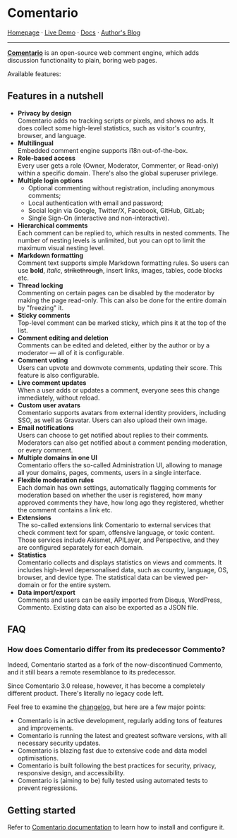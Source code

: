 # Comentario

[Homepage](https://comentario.app/) · [Live Demo](https://demo.comentario.app) · [Docs](https://docs.comentario.app/) · [Author's Blog](https://yktoo.com/)

---

**[Comentario](https://comentario.app)** is an open-source web comment engine, which adds discussion functionality to plain, boring web pages.

Available features:

## Features in a nutshell

* **Privacy by design**\
  Comentario adds no tracking scripts or pixels, and shows no ads. It does collect some high-level statistics, such as visitor's country, browser, and language.
* **Multilingual**\
  Embedded comment engine supports i18n out-of-the-box.
* **Role-based access**\
  Every user gets a role (Owner, Moderator, Commenter, or Read-only) within a specific domain. There's also the global superuser privilege.
* **Multiple login options**
  * Optional commenting without registration, including anonymous comments;
  * Local authentication with email and password;
  * Social login via Google, Twitter/X, Facebook, GitHub, GitLab;
  * Single Sign-On (interactive and non-interactive).
* **Hierarchical comments**\
  Each comment can be replied to, which results in nested comments. The number of nesting levels is unlimited, but you can opt to limit the maximum visual nesting level.
* **Markdown formatting**\
  Comment text supports simple Markdown formatting rules. So users can use **bold**, *italic*, ~~strikethrough~~, insert links, images, tables, code blocks etc.
* **Thread locking**\
  Commenting on certain pages can be disabled by the moderator by making the page read-only. This can also be done for the entire domain by "freezing" it.
* **Sticky comments**\
  Top-level comment can be marked sticky, which pins it at the top of the list.
* **Comment editing and deletion**\
  Comments can be edited and deleted, either by the author or by a moderator — all of it is configurable.
* **Comment voting**\
  Users can upvote and downvote comments, updating their score. This feature is also configurable.
* **Live comment updates**\
  When a user adds or updates a comment, everyone sees this change immediately, without reload.
* **Custom user avatars**\
  Comentario supports avatars from external identity providers, including SSO, as well as Gravatar. Users can also upload their own image.
* **Email notifications**\
  Users can choose to get notified about replies to their comments. Moderators can also get notified about a comment pending moderation, or every comment.
* **Multiple domains in one UI**\
  Comentario offers the so-called Administration UI, allowing to manage all your domains, pages, comments, users in a single interface.
* **Flexible moderation rules**\
  Each domain has own settings, automatically flagging comments for moderation based on whether the user is registered, how many approved comments they have, how long ago they registered, whether the comment contains a link etc.
* **Extensions**\
  The so-called extensions link Comentario to external services that check comment text for spam, offensive language, or toxic content. Those services include Akismet, APILayer, and Perspective, and they are configured separately for each domain.
* **Statistics**\
  Comentario collects and displays statistics on views and comments. It includes high-level depersonalised data, such as country, language, OS, browser, and device type. The statistical data can be viewed per-domain or for the entire system.
* **Data import/export**\
  Comments and users can be easily imported from Disqus, WordPress, Commento. Existing data can also be exported as a JSON file.

## FAQ

### How does Comentario differ from its predecessor Commento?

Indeed, Comentario started as a fork of the now-discontinued Commento, and it still bears a remote resemblance to its predecessor.

Since Comentario 3.0 release, however, it has become a completely different product. There's literally no legacy code left.

Feel free to examine the [changelog](CHANGELOG.md), but here are a few major points:

* Comentario is in active development, regularly adding tons of features and improvements.
* Comentario is running the latest and greatest software versions, with all necessary security updates.
* Comentario is blazing fast due to extensive code and data model optimisations.
* Comentario is built following the best practices for security, privacy, responsive design, and accessibility.
* Comentario is (aiming to be) fully tested using automated tests to prevent regressions.

## Getting started

Refer to [Comentario documentation](https://docs.comentario.app/en/getting-started/) to learn how to install and configure it.
